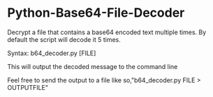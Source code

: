 # Python-Base64-File-Decoder

Decrypt a file that contains a base64 encoded text multiple times. By default the script will decode it 5 times.

Syntax: b64_decoder.py [FILE]

This will output the decoded message to the command line

Feel free to send the output to a file like so,"b64_decoder.py FILE > OUTPUTFILE"
